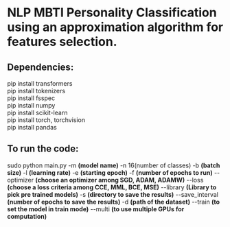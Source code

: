 # NLP MBTI Personality Classification using an approximation algorithm for features selection.

## Dependencies:

pip install transformers <br>
pip install tokenizers <br>
pip install fsspec <br>
pip install numpy <br>
pip install scikit-learn <br>
pip install torch, torchvision <br>
pip install pandas <br>

## To run the code:<br>
sudo python main.py -m **(model name)** -n 16(number of classes) -b **(batch size)** -l **(learning rate)** -e **(starting epoch)** -f **(number of epochs to run)** --optimizer **(choose an optimizer among SGD, ADAM, ADAMW)**  --loss **(choose a loss criteria among CCE, MML, BCE, MSE)** --library **(Library to pick pre trained models)** -s **(directory to save the results)** --save_interval **(number of epochs to save the results)** -d **(path of the dataset)** --train **(to set the model in train mode)** --multi **(to use multiple GPUs for computation)**
